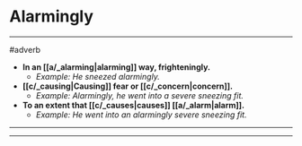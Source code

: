 # Alarmingly
---
#adverb
- **In an [[a/_alarming|alarming]] way, frighteningly.**
	- _Example: He sneezed alarmingly._
- **[[c/_causing|Causing]] fear or [[c/_concern|concern]].**
	- _Example: Alarmingly, he went into a severe sneezing fit._
- **To an extent that [[c/_causes|causes]] [[a/_alarm|alarm]].**
	- _Example: He went into an alarmingly severe sneezing fit._
---
---
